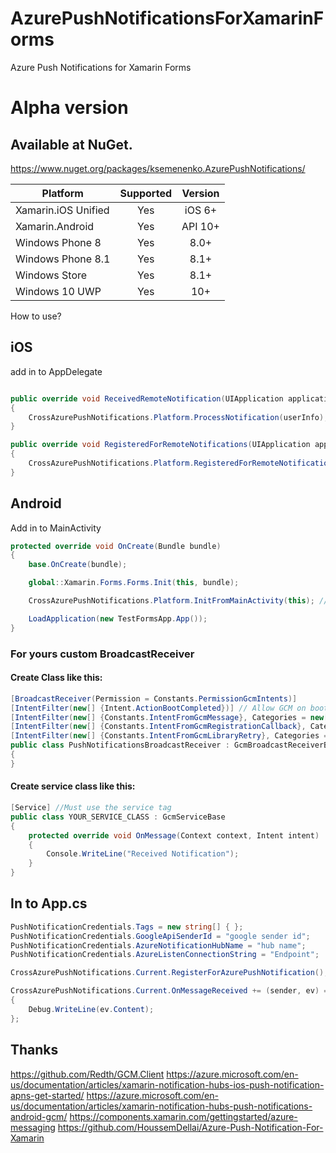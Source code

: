 # AzurePushNotificationsForXamarinForms
Azure Push Notifications for Xamarin Forms

# Alpha version

## Available at NuGet. 
https://www.nuget.org/packages/ksemenenko.AzurePushNotifications/

|Platform|Supported|Version|
| ------------------- | :-----------: | :------------------: |
|Xamarin.iOS Unified|Yes|iOS 6+|
|Xamarin.Android|Yes|API 10+|
|Windows Phone 8|Yes|8.0+|
|Windows Phone 8.1|Yes|8.1+|
|Windows Store|Yes|8.1+|
|Windows 10 UWP|Yes|10+|



How to use?


## iOS
add in to AppDelegate
```cs

public override void ReceivedRemoteNotification(UIApplication application, NSDictionary userInfo)
{
    CrossAzurePushNotifications.Platform.ProcessNotification(userInfo);
}

public override void RegisteredForRemoteNotifications(UIApplication application, NSData deviceToken)
{
    CrossAzurePushNotifications.Platform.RegisteredForRemoteNotifications(deviceToken);
}

```

## Android
Add in to MainActivity
```cs
protected override void OnCreate(Bundle bundle)
{
    base.OnCreate(bundle);

    global::Xamarin.Forms.Forms.Init(this, bundle);

    CrossAzurePushNotifications.Platform.InitFromMainActivity(this); // for init

    LoadApplication(new TestFormsApp.App());
}

```

### For yours custom BroadcastReceiver


#### Create Class like this:
```cs
[BroadcastReceiver(Permission = Constants.PermissionGcmIntents)]
[IntentFilter(new[] {Intent.ActionBootCompleted})] // Allow GCM on boot and when app is closed   
[IntentFilter(new[] {Constants.IntentFromGcmMessage}, Categories = new[] {"@PACKAGE_NAME@"})]
[IntentFilter(new[] {Constants.IntentFromGcmRegistrationCallback}, Categories = new[] {"@PACKAGE_NAME@"})]
[IntentFilter(new[] {Constants.IntentFromGcmLibraryRetry}, Categories = new[] {"@PACKAGE_NAME@"})]
public class PushNotificationsBroadcastReceiver : GcmBroadcastReceiverBase<YOUR_SERVICE_CLASS>
{
}
```

#### Create service class like this:
```cs
[Service] //Must use the service tag
public class YOUR_SERVICE_CLASS : GcmServiceBase
{
    protected override void OnMessage(Context context, Intent intent)
    {
        Console.WriteLine("Received Notification");   
    } 
}
```


## In to App.cs
```cs
PushNotificationCredentials.Tags = new string[] { };
PushNotificationCredentials.GoogleApiSenderId = "google sender id";
PushNotificationCredentials.AzureNotificationHubName = "hub name";
PushNotificationCredentials.AzureListenConnectionString = "Endpoint";

CrossAzurePushNotifications.Current.RegisterForAzurePushNotification();

CrossAzurePushNotifications.Current.OnMessageReceived += (sender, ev) =>
{
    Debug.WriteLine(ev.Content);
};
```


## Thanks
https://github.com/Redth/GCM.Client
https://azure.microsoft.com/en-us/documentation/articles/xamarin-notification-hubs-ios-push-notification-apns-get-started/
https://azure.microsoft.com/en-us/documentation/articles/xamarin-notification-hubs-push-notifications-android-gcm/
https://components.xamarin.com/gettingstarted/azure-messaging
https://github.com/HoussemDellai/Azure-Push-Notification-For-Xamarin